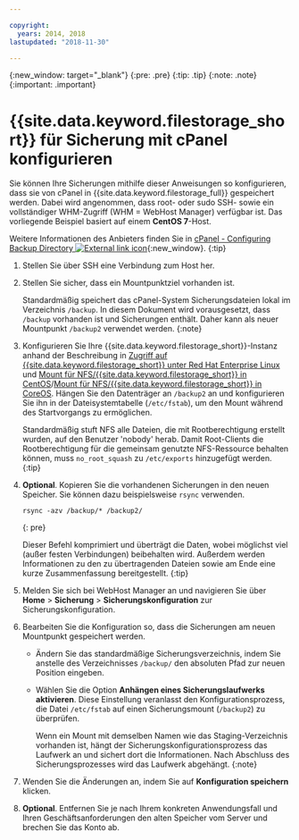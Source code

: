 ```yaml
---

copyright:
  years: 2014, 2018
lastupdated: "2018-11-30"

---
```

{:new_window: target="_blank"}
{:pre: .pre}
{:tip: .tip}
{:note: .note}
{:important: .important}

# {{site.data.keyword.filestorage_short}} für Sicherung mit cPanel konfigurieren

Sie können Ihre Sicherungen mithilfe dieser Anweisungen so konfigurieren, dass sie von cPanel in {{site.data.keyword.filestorage_full}} gespeichert werden. Dabei wird angenommen, dass root- oder sudo SSH- sowie ein vollständiger WHM-Zugriff (WHM = WebHost Manager) verfügbar ist. Das vorliegende Beispiel basiert auf einem **CentOS 7**-Host.

Weitere Informationen des Anbieters finden Sie in [cPanel - Configuring Backup Directory ![External link icon](../../icons/launch-glyph.svg "External link icon")](https://docs.cpanel.net/display/68Docs/Backup+Configuration#BackupConfiguration-ConfigureBackupDirectory){:new_window}.
{:tip}

1. Stellen Sie über SSH eine Verbindung zum Host her.
2. Stellen Sie sicher, dass ein Mountpunktziel vorhanden ist. <br />

   Standardmäßig speichert das cPanel-System Sicherungsdateien lokal im Verzeichnis `/backup`. In diesem Dokument wird vorausgesetzt, dass `/backup` vorhanden ist und Sicherungen enthält. Daher kann als neuer Mountpunkt `/backup2` verwendet werden.
   {:note}

3. Konfigurieren Sie Ihre {{site.data.keyword.filestorage_short}}-Instanz anhand der Beschreibung in [Zugriff auf {{site.data.keyword.filestorage_short}} unter Red Hat Enterprise Linux](accessing-file-storage-linux.html) und [Mount für NFS/{{site.data.keyword.filestorage_short}} in CentOS](mounting-nsf-file-storage.html)/[Mount für NFS/{{site.data.keyword.filestorage_short}} in CoreOS](mounting-storage-coreos.html). Hängen Sie den Datenträger an `/backup2` an und konfigurieren Sie ihn in der Dateisystemtabelle (`/etc/fstab`), um den Mount während des Startvorgangs zu ermöglichen. <br />

   Standardmäßig stuft NFS alle Dateien, die mit Rootberechtigung erstellt wurden, auf den Benutzer 'nobody' herab. Damit Root-Clients die Rootberechtigung für die gemeinsam genutzte NFS-Ressource behalten können, muss `no_root_squash` zu `/etc/exports` hinzugefügt werden.
   {:tip}

4. **Optional**. Kopieren Sie die vorhandenen Sicherungen in den neuen Speicher. Sie können dazu beispielsweise `rsync` verwenden.
   ```
   rsync -azv /backup/* /backup2/
   ```
   {: pre}

    Dieser Befehl komprimiert und überträgt die Daten, wobei möglichst viel (außer festen Verbindungen) beibehalten wird. Außerdem werden Informationen zu den zu übertragenden Dateien sowie am Ende eine kurze Zusammenfassung bereitgestellt.
    {:tip}

5. Melden Sie sich bei WebHost Manager an und navigieren Sie über **Home** > **Sicherung** > **Sicherungskonfiguration** zur Sicherungskonfiguration.

6. Bearbeiten Sie die Konfiguration so, dass die Sicherungen am neuen Mountpunkt gespeichert werden.
    - Ändern Sie das standardmäßige Sicherungsverzeichnis, indem Sie anstelle des Verzeichnisses `/backup/` den absoluten Pfad zur neuen Position eingeben.
    - Wählen Sie die Option **Anhängen eines Sicherungslaufwerks aktivieren**. Diese Einstellung veranlasst den Konfigurationsprozess, die Datei `/etc/fstab` auf einen Sicherungsmount (`/backup2`) zu überprüfen. <br />

      Wenn ein Mount mit demselben Namen wie das Staging-Verzeichnis vorhanden ist, hängt der Sicherungskonfigurationsprozess das Laufwerk an und sichert dort die Informationen. Nach Abschluss des Sicherungsprozesses wird das Laufwerk abgehängt.
      {:note}
7. Wenden Sie die Änderungen an, indem Sie auf **Konfiguration speichern** klicken.
8. **Optional**. Entfernen Sie je nach Ihrem konkreten Anwendungsfall und Ihren Geschäftsanforderungen den alten Speicher vom Server und brechen Sie das Konto ab.
